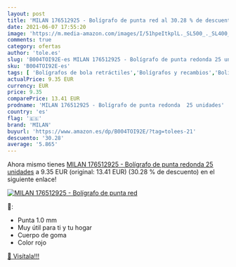 ```yaml
---
layout: post
title: 'MILAN 176512925 - Bolígrafo de punta red al 30.28 % de descuento'
date: 2021-06-07 17:55:20
image: 'https://m.media-amazon.com/images/I/51hpeItkplL._SL500_._SL400_.jpg'
comments: true
category: ofertas
author: 'tole.es'
slug: 'B004TOI92E-es MILAN 176512925 - Bolígrafo de punta redonda 25 unidades'
sku: 'B004TOI92E-es'
tags: [ 'Bolígrafos de bola retráctiles','Bolígrafos y recambios','Bolígrafos, lápices y útiles de escritura','Oficina y papelería','bolígrafo','milan', ]
actualPrice: 9.35 EUR
currency: EUR
price: 9.35
comparePrice: 13.41 EUR
prodname: 'MILAN 176512925 - Bolígrafo de punta redonda  25 unidades'
country: 'es'
flag: '🇪🇸'
brand: 'MILAN'
buyurl: 'https://www.amazon.es/dp/B004TOI92E/?tag=tolees-21'
descuento: '30.28'
average: '5.865'
---
```


Ahora mismo tienes [MILAN 176512925 - Bolígrafo de punta redonda  25 unidades](https://www.amazon.es/dp/B004TOI92E/?tag=tolees-21) a 9.35 EUR (original: 13.41 EUR) (30.28 %  de descuento) en el siguiente enlace!

[![MILAN 176512925 - Bolígrafo de punta red](https://m.media-amazon.com/images/I/51hpeItkplL._SL500_._SL400_.jpg)](https://www.amazon.es/dp/B004TOI92E/?tag=tolees-21)

🔎:

- Punta 1.0 mm
- Muy útil para ti y tu hogar
- Cuerpo de goma
- Color rojo

[🛒 Visítala!!!](https://www.amazon.es/dp/B004TOI92E/?tag=tolees-21)
